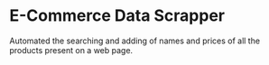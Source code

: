 # E-Commerce Data Scrapper
 Automated the searching and adding of names and prices of all the products present on a web page. 
